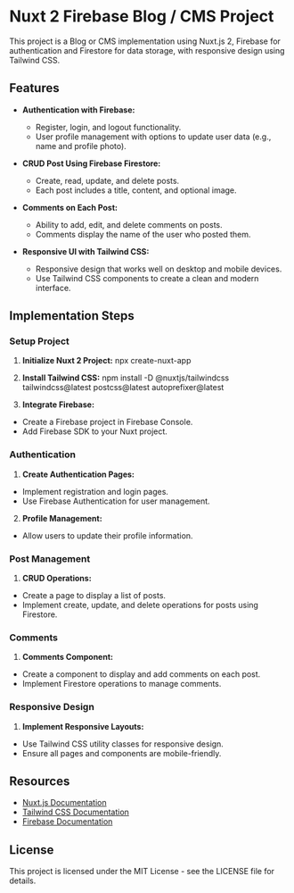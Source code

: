# Nuxt 2 Firebase Blog / CMS Project

This project is a Blog or CMS implementation using Nuxt.js 2, Firebase for authentication and Firestore for data storage, with responsive design using Tailwind CSS.

## Features

- **Authentication with Firebase:**
  - Register, login, and logout functionality.
  - User profile management with options to update user data (e.g., name and profile photo).

- **CRUD Post Using Firebase Firestore:**
  - Create, read, update, and delete posts.
  - Each post includes a title, content, and optional image.

- **Comments on Each Post:**
  - Ability to add, edit, and delete comments on posts.
  - Comments display the name of the user who posted them.

- **Responsive UI with Tailwind CSS:**
  - Responsive design that works well on desktop and mobile devices.
  - Use Tailwind CSS components to create a clean and modern interface.

## Implementation Steps

### Setup Project

1. **Initialize Nuxt 2 Project:**
npx create-nuxt-app <project-name>

2. **Install Tailwind CSS:**
npm install -D @nuxtjs/tailwindcss tailwindcss@latest postcss@latest autoprefixer@latest


3. **Integrate Firebase:**
- Create a Firebase project in Firebase Console.
- Add Firebase SDK to your Nuxt project.

### Authentication

1. **Create Authentication Pages:**
- Implement registration and login pages.
- Use Firebase Authentication for user management.

2. **Profile Management:**
- Allow users to update their profile information.

### Post Management

1. **CRUD Operations:**
- Create a page to display a list of posts.
- Implement create, update, and delete operations for posts using Firestore.

### Comments

1. **Comments Component:**
- Create a component to display and add comments on each post.
- Implement Firestore operations to manage comments.

### Responsive Design

1. **Implement Responsive Layouts:**
- Use Tailwind CSS utility classes for responsive design.
- Ensure all pages and components are mobile-friendly.

## Resources

- [Nuxt.js Documentation](https://nuxtjs.org/docs/2.x/get-started/installation)
- [Tailwind CSS Documentation](https://tailwindcss.com/docs)
- [Firebase Documentation](https://firebase.google.com/docs)

## License

This project is licensed under the MIT License - see the LICENSE file for details.
